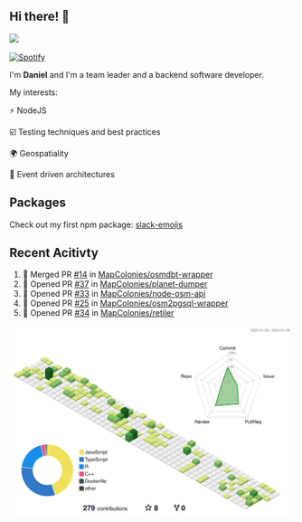 ## Hi there! 👋

<p>
  <img src="https://github-readme-stats.vercel.app/api?username=syncush&theme=tokyonight">
</p>

[![Spotify](https://novatorem-rust.vercel.app/api/spotify)](https://open.spotify.com/user/syncush)

I'm **Daniel** and I'm a team leader and a backend software developer.

My interests:

⚡ NodeJS

☑️ Testing techniques and best practices

🌍 Geospatiality

🧠 Event driven architectures

## Packages
Check out my first npm package: [slack-emojis](https://www.npmjs.com/package/slack-emojis)

## Recent Acitivty
<!--START_SECTION:activity-->
1. 🎉 Merged PR [#14](https://github.com/MapColonies/osmdbt-wrapper/pull/14) in [MapColonies/osmdbt-wrapper](https://github.com/MapColonies/osmdbt-wrapper)
2. 💪 Opened PR [#37](https://github.com/MapColonies/planet-dumper/pull/37) in [MapColonies/planet-dumper](https://github.com/MapColonies/planet-dumper)
3. 💪 Opened PR [#33](https://github.com/MapColonies/node-osm-api/pull/33) in [MapColonies/node-osm-api](https://github.com/MapColonies/node-osm-api)
4. 💪 Opened PR [#25](https://github.com/MapColonies/osm2pgsql-wrapper/pull/25) in [MapColonies/osm2pgsql-wrapper](https://github.com/MapColonies/osm2pgsql-wrapper)
5. 💪 Opened PR [#34](https://github.com/MapColonies/retiler/pull/34) in [MapColonies/retiler](https://github.com/MapColonies/retiler)
<!--END_SECTION:activity-->

![contrib](./profile-3d-contrib/profile-green-animate.svg)
